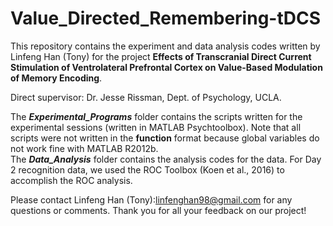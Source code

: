# Value_Directed_Remembering-tDCS

This repository contains the experiment and data analysis codes written by Linfeng Han (Tony) for the project **Effects of Transcranial Direct Current Stimulation of Ventrolateral Prefrontal Cortex on Value-Based Modulation of Memory Encoding**.

Direct supervisor: Dr. Jesse Rissman, Dept. of Psychology, UCLA.

The ***Experimental_Programs*** folder contains the scripts written for the experimental sessions (written in MATLAB Psychtoolbox). Note that all scripts were not written in the **function** format because global variables do not work fine with MATLAB R2012b.  
The ***Data_Analysis*** folder contains the analysis codes for the data. For Day 2 recognition data, we used the ROC Toolbox (Koen et al., 2016) to accomplish the ROC analysis.

Please contact Linfeng Han (Tony):linfenghan98@gmail.com for any questions or comments. Thank you for all your feedback on our project!
